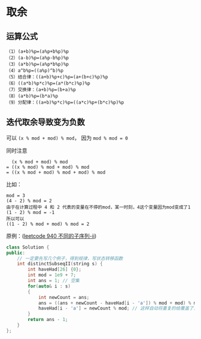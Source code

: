 # 取余
## 运算公式
```
（1）(a+b)%p=(a%p+b%p)%p
（2）(a-b)%p=(a%p-b%p)%p
（3）(a*b)%p=(a%p*b%p)%p
（4）a^b%p=((a%p)^b)%p
（5）结合律：((a+b)%p+c)%p=(a+(b+c)%p)%p
（6）((a*b)%p*c)%p=(a*(b*c)%p)%p
（7）交换律：(a+b)%p=(b+a)%p
（8）(a*b)%p=(b*a)%p
（9）分配律：((a+b)%p*c)%p=((a*c)%p+(b*c)%p)%p
```

## 迭代取余导致变为负数

可以 `(x % mod + mod) % mod`， 因为 `mod % mod = 0`

同时注意 
```
  (x % mod + mod) % mod 
= ((x % mod) % mod + mod) % mod
= ((x % mod + mod) % mod + mod) % mod
```

比如：
```
mod = 3
(4 - 2) % mod = 2
由于在计算过程中 4 和 2 代表的变量在不停的mod，某一时刻，4这个变量因为mod变成了1
(1 - 2) % mod = -1
所以可以
((1 - 2) % mod + mod) % mod = 2
```

原例：([leetcode 940 不同的子序列-ii](../../LeetCode/940.不同的子序列-ii.cpp))
```cpp
class Solution {
public:
    // 一定要先写几个例子，得到规律，写状态转移函数
    int distinctSubseqII(string s) {
        int haveHad[26] {0};
        int mod = 1e9 + 7;
        int ans = 1; // 空集
        for(auto& i : s)
        {
            int newCount = ans;
            ans = ((ans + newCount - haveHad[i - 'a']) % mod + mod) % mod;
            haveHad[i - 'a'] = newCount % mod; // 这样自动将重复的给覆盖了，因为newCount包含了重复的部分即前面有的里面都有
        }
        return ans - 1;
    }
};
```
